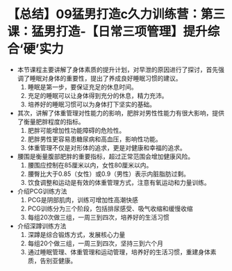 # 【总结】09猛男打造c久力训练营：第三课：猛男打造-【日常三项管理】提升综合‘硬’实力

-   本节课程主要讲解了身体素质的提升计划，对早泄的原因进行了探讨，首先强调了睡眠对身体的重要性，提出了养成良好睡眠习惯的建议。
    1.  睡眠是第一步，要保证充足的休息时间。
    2.  充足的睡眠可以让身体得到充分的休息，精力充沛。
    3.  培养好的睡眠习惯可以为身体打下坚实的基础。
-   其次，讲解了体重管理对性能力的影响，肥胖对男性性能力有很大影响，提供了衡量肥胖程度的指标。
    1.  肥胖可能增加性功能障碍的危险性。
    2.  肥胖男性更容易患糖尿病和高血压，影响性功能。
    3.  体重管理不仅是对形体的追求，更是对健康和幸福的追求。
-   腰围是衡量腹部肥胖的重要指标，超过正常范围会增加健康风险。
    1.  腰围应控制在85厘米以内，女性80厘米以内。
    2.  腰臀比大于0.85（女性）或0.9（男性）表示内脏脂肪过剩。
    3.  饮食调整和运动是有效的体重管理方式，注意有氧运动和力量训练。
-   介绍PCG训练方法
    1.  PCG是阴部肌肉，训练可增加性高潮快感
    2.  PCG训练分为三个阶段，包括排尿感受、吸气收缩和缓慢收缩
    3.  每组20次做三组，一周三到四次，培养好的生活习惯
-   介绍深蹲训练方法
    1.  深蹲是综合锻炼方式，发展核心力量
    2.  每组20个做三组，一周三到四次，坚持三到六个月
    3.  通过睡眠管理、体重管理和运动管理，培养好的生活习惯，重建身体素质，告别亚健康。
